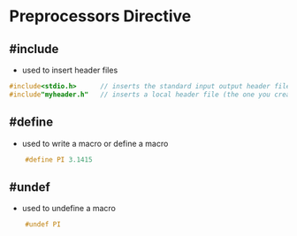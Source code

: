 # Preprocessors Directive

## #include
- used to insert header files
```c
#include<stdio.h>      // inserts the standard input output header file from standard library (system lib)
#include"myheader.h"   // inserts a local header file (the one you created)
```

## #define
- used to write a macro or define a macro
```c
	#define PI 3.1415
```

## #undef
- used to undefine a macro
```c
	#undef PI
```

